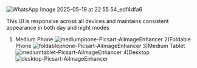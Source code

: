 ![WhatsApp Image 2025-05-19 at 22 55 54_edf4dfa6](https://github.com/user-attachments/assets/dac3de10-9655-4ec0-a8ec-850b0b79d018)

This UI is responsive across all devices and maintains consistent appearance in both day and night modes 

1) Medium Phone
   ![mediumphone-Picsart-AiImageEnhancer](https://github.com/user-attachments/assets/1d6c5530-a5d6-4a36-abf3-772516669a57)
2)Foldable Phone
   ![foldablephone-Picsart-AiImageEnhancer](https://github.com/user-attachments/assets/11e18382-2320-4894-ae93-6e35f39c5b9a)
3)Medium Tablet
   ![mediumtablet-Picsart-AiImageEnhancer](https://github.com/user-attachments/assets/ce0483f0-bd17-4bd7-b631-9c4b90c584a8)
4)Desktop
   ![desktop-Picsart-AiImageEnhancer](https://github.com/user-attachments/assets/1021ea60-7f51-4ea3-ba51-1db445ad9f7f)
